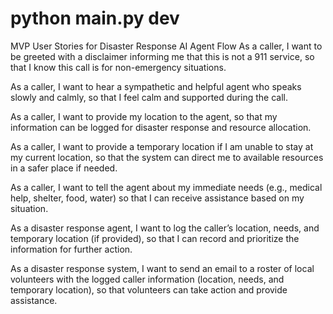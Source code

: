 # python main.py dev

MVP User Stories for Disaster Response AI Agent Flow
As a caller, I want to be greeted with a disclaimer informing me that this is not a 911 service, so that I know this call is for non-emergency situations.

As a caller, I want to hear a sympathetic and helpful agent who speaks slowly and calmly, so that I feel calm and supported during the call.

As a caller, I want to provide my location to the agent, so that my information can be logged for disaster response and resource allocation.

As a caller, I want to provide a temporary location if I am unable to stay at my current location, so that the system can direct me to available resources in a safer place if needed.

As a caller, I want to tell the agent about my immediate needs (e.g., medical help, shelter, food, water) so that I can receive assistance based on my situation.

As a disaster response agent, I want to log the caller’s location, needs, and temporary location (if provided), so that I can record and prioritize the information for further action.

As a disaster response system, I want to send an email to a roster of local volunteers with the logged caller information (location, needs, and temporary location), so that volunteers can take action and provide assistance.